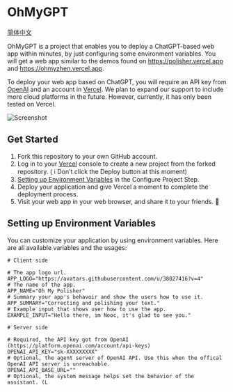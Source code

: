 # OhMyGPT

[简体中文](README.zh.md)

OhMyGPT is a project that enables you to deploy a ChatGPT-based web app within minutes, by just configuring some environment variables. You will get a web app similar to the demos found on https://polisher.vercel.app and https://ohmyzhen.vercel.app.

To deploy your web app based on ChatGPT, you will require an API key from [OpenAI](https://platform.openai.com/account/api-keys) and an account in [Vercel](https://vercel.com). We plan to expand our support to include more cloud platforms in the future. However, currently, it has only been tested on Vercel.

![Screenshot](screenshot.png)

## Get Started

1. Fork this repository to your own GitHub account.
2. Log in to your [Vercel](https://vercel.com) console to create a new project from the forked repository. ( ℹ️ Don't click the Deploy button at this moment)
3. [Setting up Environment Variables](#setting-up-environment-variables) in the Configure Project Step.
4. Deploy your application and give Vercel a moment to complete the deployment process.
5. Visit your web app in your web browser, and share it to your friends. 🥳

## Setting up Environment Variables

You can customize your application by using environment variables. Here are all available variables and the usages:

```env
# Client side

# The app logo url.
APP_LOGO="https://avatars.githubusercontent.com/u/38027416?v=4"
# The name of the app.
APP_NAME="Oh My Polisher"
# Summary your app's behavoir and show the users how to use it.
APP_SUMMARY="Correcting and polishing your text."
# Example input that shows user how to use the app.
EXAMPLE_INPUT="Hello there, im Nooc, it's glad to see you."

# Server side

# Required, the API key got from OpenAI (https://platform.openai.com/account/api-keys)
OPENAI_API_KEY="sk-XXXXXXXXX"
# Optional, the agent server of OpenAI API. Use this when the offical OpenAI API server is unreachable.
OPENAI_API_BASE_URL=""
# Optional, the system message helps set the behavior of the assistant. (L